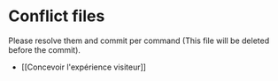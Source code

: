 # Conflict files
Please resolve them and commit per command (This file will be deleted before the commit).
- [[Concevoir l'expérience visiteur]]